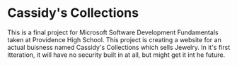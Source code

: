 # Cassidy's Collections

This is a final project for Microsoft Software Development Fundamentals taken at Providence High School.
This project is creating a website for an actual buisness named Cassidy's Collections which sells Jewelry. In it's first itteration, it will have no security built in at all, but might get it int he future.
